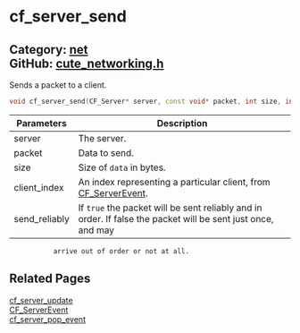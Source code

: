 [](../header.md ':include')

# cf_server_send

Category: [net](/api_reference?id=net)  
GitHub: [cute_networking.h](https://github.com/RandyGaul/cute_framework/blob/master/include/cute_networking.h)  
---

Sends a packet to a client.

```cpp
void cf_server_send(CF_Server* server, const void* packet, int size, int client_index, bool send_reliably);
```

Parameters | Description
--- | ---
server | The server.
packet | Data to send.
size | Size of `data` in bytes.
client_index | An index representing a particular client, from [CF_ServerEvent](/net/cf_serverevent.md).
send_reliably | If `true` the packet will be sent reliably and in order. If false the packet will be sent just once, and may
               arrive out of order or not at all.

## Related Pages

[cf_server_update](/net/cf_server_update.md)  
[CF_ServerEvent](/net/cf_serverevent.md)  
[cf_server_pop_event](/net/cf_server_pop_event.md)  
